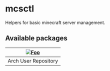 # mcsctl

Helpers for basic minecraft server management.

## Available packages

|[![Foo](https://www.archlinux.org/logos/archlinux-icon-crystal-64.svg)](https://aur.archlinux.org/packages/mcsctl/)|
|:---:|
|Arch User Repository|